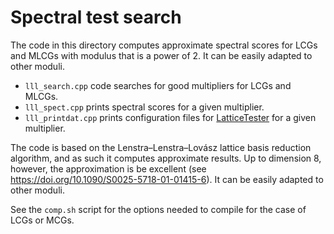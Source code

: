 Spectral test search
====================

The code in this directory computes approximate spectral scores for LCGs
and MLCGs with modulus that is a power of 2. It can be easily adapted to
other moduli.

- `lll_search.cpp` code searches for good multipliers for LCGs and MLCGs.
- `lll_spect.cpp` prints spectral scores for a given multiplier.
- `lll_printdat.cpp` prints configuration files for [LatticeTester](https://github.com/umontreal-simul/latticetester) for a given multiplier.

The code is based on the Lenstra–Lenstra–Lovász lattice basis reduction
algorithm, and as such it computes approximate results. Up to dimension 8,
however, the approximation is be excellent (see
<https://doi.org/10.1090/S0025-5718-01-01415-6>). 
It can be easily adapted to other moduli.

See the `comp.sh` script for the options needed to compile for the 
case of LCGs or MCGs.
